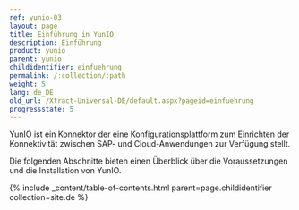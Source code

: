 ```yaml
---
ref: yunio-03
layout: page
title: Einführung in YunIO
description: Einführung
product: yunio
parent: yunio
childidentifier: einfuehrung
permalink: /:collection/:path
weight: 5
lang: de_DE
old_url: /Xtract-Universal-DE/default.aspx?pageid=einfuehrung
progressstate: 5
---
```


YunIO ist ein Konnektor der eine Konfigurationsplattform zum Einrichten der Konnektivität zwischen SAP- und Cloud-Anwendungen zur Verfügung stellt.

Die folgenden Abschnitte bieten einen Überblick über die Voraussetzungen und die Installation von YunIO.

{% include _content/table-of-contents.html parent=page.childidentifier collection=site.de %}
